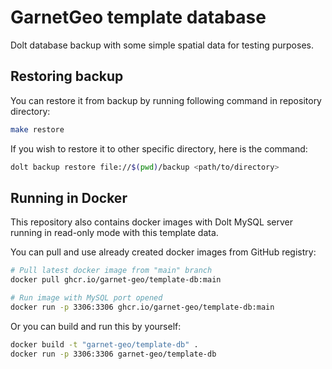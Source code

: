 # GarnetGeo template database

Dolt database backup with some simple spatial data for testing purposes.

## Restoring backup

You can restore it from backup by running following command in repository directory:

```bash
make restore
```

If you wish to restore it to other specific directory, here is the command:

```bash
dolt backup restore file://$(pwd)/backup <path/to/directory>
```

## Running in Docker

This repository also contains docker images with Dolt MySQL server running in read-only mode with this template data.

You can pull and use already created docker images from GitHub registry:

```bash
# Pull latest docker image from "main" branch
docker pull ghcr.io/garnet-geo/template-db:main

# Run image with MySQL port opened
docker run -p 3306:3306 ghcr.io/garnet-geo/template-db:main
```

Or you can build and run this by yourself:

```bash
docker build -t "garnet-geo/template-db" .
docker run -p 3306:3306 garnet-geo/template-db
```
